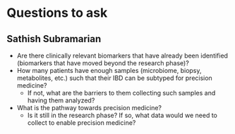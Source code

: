 # Questions to ask

## Sathish Subramarian
- Are there clinically relevant biomarkers that have already been identified
  (biomarkers that have moved beyond the research phase)?
- How many patients have enough samples (microbiome, biopsy, metabolites, etc.)
  such that their IBD can be subtyped for precision medicine?
  - If not, what are the barriers to them collecting such samples and having
    them analyzed?
- What is the pathway towards precision medicine?
  - Is it still in the research phase? If so, what data would we need to
    collect to enable precision medicine?
